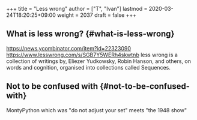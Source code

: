 +++
title = "Less wrong"
author = ["T", "Ivan"]
lastmod = 2020-03-24T18:20:25+09:00
weight = 2037
draft = false
+++

## What is less wrong? {#what-is-less-wrong}

<https://news.ycombinator.com/item?id=22323090>
<https://www.lesswrong.com/s/SGB7Y5WERh4skwtnb>
less wrong is a collection of writings by, Eliezer Yudkowsky,
Robin Hanson, and others, on words and cognition, organised into
collections called Sequences.


## Not to be confused with {#not-to-be-confused-with}

MontyPython which was "do not adjust your set" meets "the 1948 show"
